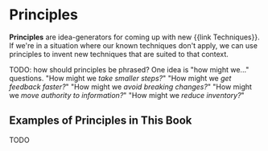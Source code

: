 # Principles

**Principles** are idea-generators for coming up with new {{link Techniques}}. If we're in a situation where our known techniques don't apply, we can use principles to invent new techniques that are suited to that context.

TODO: how should principles be phrased? One idea is "how might we..." questions. "How might we _take smaller steps?_" "How might we _get feedback faster?_" "How might we _avoid breaking changes?_" "How might we _move authority to information?_" "How might we _reduce inventory?_"

## Examples of Principles in This Book

TODO